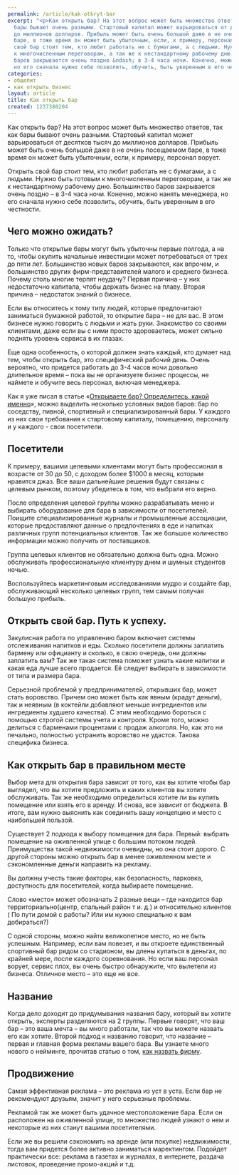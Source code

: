 ```yaml
---
permalink: /article/kak-otkryt-bar
excerpt: "<p>Как открыть бар? На этот вопрос может быть множество ответов, так как
  бары бывают очень разными. Стартовый капитал может варьироваться от десятков тысяч
  до миллионов долларов. Прибыль может быть очень большой даже в не очень посещаемом
  баре, в тоже время он может быть убыточным, если, к примеру, персонал ворует.</p>\r\n<p>Открыть
  свой бар стоит тем, кто любит работать не с бумагами, а с людьми. Нужно быть готовым
  к многочисленным переговорам, а так же к нестандартному рабочему дню. Большинство
  баров закрывается очень поздно &ndash; в 3-4 часа ночи. Конечно, можно нанять менеджера,
  но его сначала нужно себе позволить, обучить, быть уверенным в его честности.</p>"
categories:
- общепит
- как открыть бизнес
layout: article
title: Как открыть бар
created: 1237380204
---
```

<p>Как открыть бар? На этот вопрос может быть множество ответов, так как бары бывают очень разными. Стартовый капитал может варьироваться от десятков тысяч до миллионов долларов. Прибыль может быть очень большой даже в не очень посещаемом баре, в тоже время он может быть убыточным, если, к примеру, персонал ворует.</p>
<p>Открыть свой бар стоит тем, кто любит работать не с бумагами, а с людьми. Нужно быть готовым к многочисленным переговорам, а так же к нестандартному рабочему дню. Большинство баров закрывается очень поздно &ndash; в 3-4 часа ночи. Конечно, можно нанять менеджера, но его сначала нужно себе позволить, обучить, быть уверенным в его честности.</p>
<h2>Чего можно ожидать?</h2>
<p>Только что открытые бары могут быть убыточны первые полгода, а на то, чтобы окупить начальные инвестиции может потребоваться от трех до пяти лет. Большинство новых баров закрываются, как впрочем, и большинство других фирм-представителей малого и среднего бизнеса. Почему столь многие терпят неудачу? Первая причина &ndash; у них недостаточно капитала, чтобы держать бизнес на плаву. Вторая причина &ndash; недостаток знаний о бизнесе.</p>
<p>Если вы относитесь к тому типу людей, которые предпочитают заниматься бумажной работой, то открытие бара &ndash; не для вас. В этом бизнесе нужно говорить с людьми и жать руки. Знакомство со своими клиентами, даже если вы с ними просто здороваетесь, может сильно поднять уровень сервиса в их глазах.</p>
<p>Еще одна особенность, о которой должен знать каждый, кто думает над тем, чтобы открыть бар, это специфический рабочий день. Очень вероятно, что придется работать до 3-4 часов ночи довольно длительное время &ndash; пока вы не организуете бизнес процессы, не наймете и обучите весь персонал, включая менеджера.</p>
<p>Как я уже писал в статье &laquo;<a href="http://www.business101.ru/article/открываете-бар-определитесь-какой-именно">Открываете бар? Определитесь, какой именно</a>&raquo;, можно выделить несколько условных видов баров: бар по соседству, пивной, спортивный и специализированный бары. У каждого из них свои требования к стартовому капиталу, помещению, персоналу и у каждого - свои посетители.</p>
<h2>Посетители</h2>
<p>К примеру, вашими целевыми клиентами могут быть профессионал в возрасте от 30 до 50, с доходом более $1000 в месяц, которым нравится джаз. Все ваши дальнейшие решения будут связаны с целевым рынком, поэтому убедитесь в том, что выбрали его верно.</p>
<p>После определения целевой группы можно разрабатывать меню и выбирать оборудование для бара в зависимости от посетителей. Поищите специализированные журналы и промышленные ассоциации, которые предоставляют данные  о предпочтениях в еде и напитках различных групп потенциальных клиентов. Так же большое количество информации можно получить от поставщиков.</p>
<p>Группа целевых клиентов не обязательно должна быть одна. Можно обслуживать профессиональную клиентуру днем и шумных студентов ночью.</p>
<p>Воспользуйтесь маркетинговым исследованиями мудро и создайте бар, обслуживающий несколько целевых групп, тем самым получая большую прибыль.</p>
<h2>Открыть свой бар. Путь к успеху.</h2>
<p>Закулисная работа по управлению баром включает системы отслеживания напитков и еды. Сколько посетители должны заплатить бармену или официанту и сколько, в свою очередь, они должны заплатить вам? Так же такая система поможет узнать какие напитки и какая еда лучше всего продается. Её следует выбирать в зависимости от типа и размера бара.</p>
<p>Серьезной проблемой у предпринимателей, открывших бар, может стать воровство. Причем оно может быть как явным (крадут деньги), так и неявным (в коктейли добавляют меньше ингредиентов или ингредиенты худшего качества).  С этим необходимо бороться с помощью строгой системы учета и контроля. Кроме того, можно делиться с барменами процентами с продаж алкоголя. Но, как это ни печально, полностью устранить воровство не удастся. Такова специфика бизнеса.</p>
<h2>Как открыть бар в правильном месте</h2>
<p>Выбор мета для открытия бара зависит от того, как вы хотите чтобы бар выглядел, что вы  хотите предложить и каких клиентов вы хотите обслуживать. Так же необходимо определиться хотите ли вы купить помещение или взять его в аренду. И снова, все зависит от бюджета. В итоге, вам нужно выяснить как соединить вашу концепцию  и место с наибольшей пользой.</p>
<p>Существует 2 подхода к выбору помещения для бара. Первый: выбрать помещение на оживленной улице с большим потоком людей. Преимущества такой недвижимости очевидны, но она стоит дорого. С другой стороны можно открыть бар в менее оживленном месте и сэкономленные деньги направить на рекламу.</p>
<p>Вы должны учесть такие факторы, как безопасность, парковка, доступность для посетителей, когда выбираете помещение.</p>
<p>Слово &laquo;место&raquo; может обозначать 2 разные вещи &ndash; где находится бар территориально(центр, спальный район т и. д.) и относительно клиентов ( По пути домой с работы? Или им нужно специально к вам добираться?)</p>
<p>С одной стороны, можно найти великолепное место, но не быть успешным. Например, если вам повезет, и вы откроете единственный спортивный бар рядом со стадионом, вы длены купаться в деньгах, по крайней мере, после каждого соревнования. Но если ваш персонал ворует, сервис плох, вы очень быстро обнаружите, что вылетели из бизнеса. Отличное место &ndash; это еще не все.</p>
<h2>Название</h2>
<p>Когда дело доходит до придумывания названия бару, который вы хотите открыть, эксперты разделяются на 2 группы. Первые говорят, что ваш бар &ndash; это ваша мечта &ndash; вы много работали, так что вы можете назвать его как хотите. Второй подход к названию говорит, что название &ndash; первая и главная форма рекламы вашего бара. Вы узнаете много нового о нейминге, прочитав статью о том, <a href="http://www.business101.ru/article/как-назвать-фирму">как назвать фирму</a>.</p>
<h2>Продвижение</h2>
<p>Самая эффективная реклама &ndash; это реклама из уст в уста. Если бар не рекомендуют друзьям, значит у него серьезные проблемы.</p>
<p>Рекламой так же может быть удачное местоположение бара. Если он расположен на оживленной улице, то множество людей узнают о нем и некоторые из них станут вашими посетителями.</p>
<p>Если же вы решили сэкономить на аренде (или покупке) недвижимости, тогда вам придется более активно заниматься маректингом.   Подойдет практически все: реклама в газетах и журналах, в интернете, раздача листовок, проведение промо-акций и т.д.<br />
&nbsp;</p>
